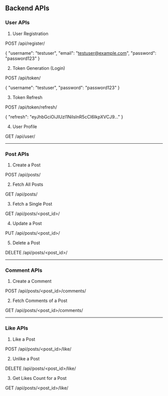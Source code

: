 

## Backend APIs

### User APIs

1. User Registration

POST /api/register/

{
    "username": "testuser",
    "email": "testuser@example.com",
    "password": "password123"
}


2. Token Generation (Login)

POST /api/token/

{
    "username": "testuser",
    "password": "password123"
}


3. Token Refresh

POST /api/token/refresh/

{
    "refresh": "eyJhbGciOiJIUzI1NiIsInR5cCI6IkpXVCJ9..."
}


4. User Profile

GET /api/user/

--- 

### Post APIs

1. Create a Post

POST /api/posts/


2. Fetch All Posts

GET /api/posts/


3. Fetch a Single Post

GET /api/posts/<post_id>/

4. Update a Post

PUT /api/posts/<post_id>/

5. Delete a Post

DELETE /api/posts/<post_id>/

---

### Comment APIs

1. Create a Comment

POST /api/posts/<post_id>/comments/

2. Fetch Comments of a Post

GET /api/posts/<post_id>/comments/

---

### Like APIs

1. Like a Post

POST /api/posts/<post_id>/like/

2. Unlike a Post

DELETE /api/posts/<post_id>/like/

3. Get Likes Count for a Post

GET /api/posts/<post_id>/like/